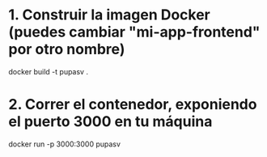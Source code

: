 # 1. Construir la imagen Docker (puedes cambiar "mi-app-frontend" por otro nombre)
docker build -t pupasv .

# 2. Correr el contenedor, exponiendo el puerto 3000 en tu máquina
docker run -p 3000:3000 pupasv
